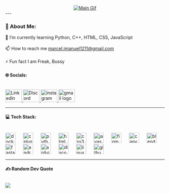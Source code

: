 <div align="center">
    <a href="https://marcelimmanuel12.github.io">
        <img src="https://drive.google.com/file/d/10pQWb3UqxpSowHC6cnzSLAL_8-0rsUEg/view?usp=sharing" alt="Main Gif" />
    </a>
</div>
---

### 💫 About Me:
 🌱 I’m currently learning Python, C++, HTML, CSS, JavaScript<br><br>📫 How to reach me marcel.imanuel1211@gmail.com<br><br>⚡ Fun fact I am Freak, Bussy


#### 🌐 Socials:
<br clear="both">

<div align="left">
    <a href="https://www.linkedin.com/in/marcel-immanuel-420028333?utm_source=share&utm_campaign=share_via&utm_content=profile&utm_medium=ios_app" target="_blank">
    <img src="https://raw.githubusercontent.com/maurodesouza/profile-readme-generator/master/src/assets/icons/social/linkedin/default.svg" width="52" height="40" alt="LinkedIn Logo" />
    </a>
  <a href="https://discord.gg/mMM4gzcv" target="_blank">
    <img src="https://raw.githubusercontent.com/maurodesouza/profile-readme-generator/master/src/assets/icons/social/discord/default.svg" width="52" height="40" alt="Discord logo" />
    </a>
  </a>
  <a href="https://instagram.com/kim_marcel12" target="_blank">
    <img src="https://raw.githubusercontent.com/maurodesouza/profile-readme-generator/master/src/assets/icons/social/instagram/default.svg" width="52" height="40" alt="instagram logo"  />
  </a>
  <a href="mailto:marcel.imanuel1211@gmail.com" target="_blank">
    <img src="https://raw.githubusercontent.com/maurodesouza/profile-readme-generator/master/src/assets/icons/social/gmail/default.svg" width="52" height="40" alt="gmail logo"  />
  </a>
</div>

---

#### 💻 Tech Stack:
<br clear="both">

<div align="left">
  <img src="https://skillicons.dev/icons?i=docker" height="32" alt="docker logo"  />
  <img width="16" />
  <img src="https://cdn.jsdelivr.net/gh/devicons/devicon/icons/cplusplus/cplusplus-original.svg" height="32" alt="cplusplus logo"  />
  <img width="16" />
  <img src="https://skillicons.dev/icons?i=py" height="32" alt="python logo"  />
  <img width="16" />
  <img src="https://cdn.jsdelivr.net/gh/devicons/devicon/icons/html5/html5-original.svg" height="32" alt="html5 logo"  />
  <img width="16" />
  <img src="https://cdn.jsdelivr.net/gh/devicons/devicon/icons/css3/css3-original.svg" height="32" alt="css3 logo"  />
  <img width="16" />
  <img src="https://cdn.jsdelivr.net/gh/devicons/devicon/icons/javascript/javascript-original.svg" height="32" alt="javascript logo" />
  <img width="16" />
  <img src="https://skillicons.dev/icons?i=figma" height="32" alt="figma logo"  />
  <img width="16" />
  <img src="https://cdn.jsdelivr.net/gh/devicons/devicon/icons/canva/canva-original.svg" height="32" alt="canva logo"  />
  <img width="16" />
  <img src="https://skillicons.dev/icons?i=blender" height="32" alt="blender logo"  />
  <img width="16" />
  <img src="https://cdn.simpleicons.org/fastapi/009688" height="32" alt="fastapi logo"  />
  <img width="16" />
  <img src="https://cdn.simpleicons.org/android/3DDC84" height="32" alt="android logo"  />
  <img width="16" />
  <img src="https://skillicons.dev/icons?i=arduino" height="32" alt="arduino logo"  />
  <img width="16" />
  <img src="https://skillicons.dev/icons?i=discord" height="32" alt="discord logo"  />
  <img width="16" />
  <img src="https://skillicons.dev/icons?i=linux" height="32" alt="linux logo"  />
  <img width="16" />
  <img src="https://skillicons.dev/icons?i=github" height="32" alt="github logo"  />
</div>

---

#### ✍️ Random Dev Quote
![](https://quotes-github-readme.vercel.app/api?type=horizontal&theme=merko)
---

<!-- Proudly created with GPRM ( https://gprm.itsvg.in ) -->

